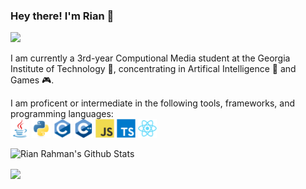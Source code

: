 <!--
**RiRah123/RiRah123** is a ✨ _special_ ✨ repository because its `README.md` (this file) appears on your GitHub profile.

Here are some ideas to get you started:

- 🔭 I’m currently working on ...
- 🌱 I’m currently learning ...
- 👯 I’m looking to collaborate on ...
- 🤔 I’m looking for help with ...
- 💬 Ask me about ...
- 📫 How to reach me: ...
- 😄 Pronouns: ...
- ⚡ Fun fact: ...
-->

### Hey there! I'm Rian 👋

<img src="https://komarev.com/ghpvc/?username=RiRah123"/>

I am currently a 3rd-year Computional Media student at the Georgia Institute of Technology :honeybee:, concentrating in Artifical Intelligence :robot: and Games :video_game:.

I am proficent or intermediate in the following tools, frameworks, and programming languages:<br>
<span>
  <img src="https://raw.githubusercontent.com/devicons/devicon/master/icons/java/java-original.svg" alt="java" width="30" height="30"/>
  <img src="https://raw.githubusercontent.com/devicons/devicon/master/icons/python/python-original.svg" alt="python" width="30" height="30"/>
  <img src="https://raw.githubusercontent.com/devicons/devicon/master/icons/c/c-original.svg" alt="c" width="30" height="30"/> 
  <img src="https://raw.githubusercontent.com/devicons/devicon/master/icons/cplusplus/cplusplus-original.svg" alt="c++" width="30" height="30"/> 
  <img src="https://raw.githubusercontent.com/devicons/devicon/master/icons/javascript/javascript-original.svg" alt="js" width="30" height="30"/> 
  <img src="https://raw.githubusercontent.com/devicons/devicon/master/icons/typescript/typescript-original.svg" alt="js" width="30" height="30"/> 
  <img src="https://raw.githubusercontent.com/devicons/devicon/master/icons/react/react-original.svg" alt="js" width="30" height="30"/> 
</span>

![Rian Rahman's Github Stats](https://github-readme-stats.vercel.app/api?username=RiRah123&include_all_commits=true&theme=radical&show_icons=true&count_private=true)
<div>
<img align="center" src="https://github-readme-stats.vercel.app/api/top-langs/?username=RiRah123&layout=compact&theme=radical"/>

